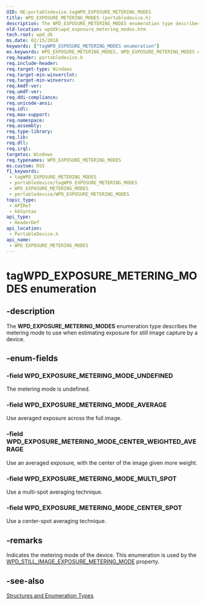 ```yaml
---
UID: NE:portabledevice.tagWPD_EXPOSURE_METERING_MODES
title: WPD_EXPOSURE_METERING_MODES (portabledevice.h)
description: The WPD_EXPOSURE_METERING_MODES enumeration type describes the metering mode to use when estimating exposure for still image capture by a device.
old-location: wpddk\wpd_exposure_metering_modes.htm
tech.root: wpd_dk
ms.date: 02/15/2018
keywords: ["tagWPD_EXPOSURE_METERING_MODES enumeration"]
ms.keywords: WPD_EXPOSURE_METERING_MODES, WPD_EXPOSURE_METERING_MODES enumeration, WPD_EXPOSURE_METERING_MODE_AVERAGE, WPD_EXPOSURE_METERING_MODE_CENTER_SPOT, WPD_EXPOSURE_METERING_MODE_CENTER_WEIGHTED_AVERAGE, WPD_EXPOSURE_METERING_MODE_MULTI_SPOT, WPD_EXPOSURE_METERING_MODE_UNDEFINED, enumeration, portabledevice/WPD_EXPOSURE_METERING_MODES, portabledevice/WPD_EXPOSURE_METERING_MODE_AVERAGE, portabledevice/WPD_EXPOSURE_METERING_MODE_CENTER_SPOT, portabledevice/WPD_EXPOSURE_METERING_MODE_CENTER_WEIGHTED_AVERAGE, portabledevice/WPD_EXPOSURE_METERING_MODE_MULTI_SPOT, portabledevice/WPD_EXPOSURE_METERING_MODE_UNDEFINED, tagWPD_EXPOSURE_METERING_MODES, wpddk.wpd_exposure_metering_modes
req.header: portabledevice.h
req.include-header: 
req.target-type: Windows
req.target-min-winverclnt: 
req.target-min-winversvr: 
req.kmdf-ver: 
req.umdf-ver: 
req.ddi-compliance: 
req.unicode-ansi: 
req.idl: 
req.max-support: 
req.namespace: 
req.assembly: 
req.type-library: 
req.lib: 
req.dll: 
req.irql: 
targetos: Windows
req.typenames: WPD_EXPOSURE_METERING_MODES
ms.custom: RS5
f1_keywords:
 - tagWPD_EXPOSURE_METERING_MODES
 - portabledevice/tagWPD_EXPOSURE_METERING_MODES
 - WPD_EXPOSURE_METERING_MODES
 - portabledevice/WPD_EXPOSURE_METERING_MODES
topic_type:
 - APIRef
 - kbSyntax
api_type:
 - HeaderDef
api_location:
 - PortableDevice.h
api_name:
 - WPD_EXPOSURE_METERING_MODES
---
```


# tagWPD_EXPOSURE_METERING_MODES enumeration


## -description

The <b>WPD_EXPOSURE_METERING_MODES</b> enumeration type describes the metering mode to use when estimating exposure for still image capture by a device.

## -enum-fields

### -field WPD_EXPOSURE_METERING_MODE_UNDEFINED

The metering mode is undefined.

### -field WPD_EXPOSURE_METERING_MODE_AVERAGE

Use averaged exposure across the full image.

### -field WPD_EXPOSURE_METERING_MODE_CENTER_WEIGHTED_AVERAGE

Use an averaged exposure, with the center of the image given more weight.

### -field WPD_EXPOSURE_METERING_MODE_MULTI_SPOT

Use a multi-spot averaging technique.

### -field WPD_EXPOSURE_METERING_MODE_CENTER_SPOT

Use a center-spot averaging technique.

## -remarks

Indicates the metering mode of the device. This enumeration is used by the <a href="/windows/desktop/wpd_sdk/still-image-properties">WPD_STILL_IMAGE_EXPOSURE_METERING_MODE</a> property.

## -see-also

<a href="/previous-versions/windows/hardware/drivers/ff597672(v=vs.85)">Structures and Enumeration Types</a>
